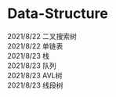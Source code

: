 # Data-Structure
2021/8/22 二叉搜索树  
2021/8/22 单链表  
2021/8/23 栈  
2021/8/23 队列   
2021/8/23 AVL树  
2021/8/23 线段树
